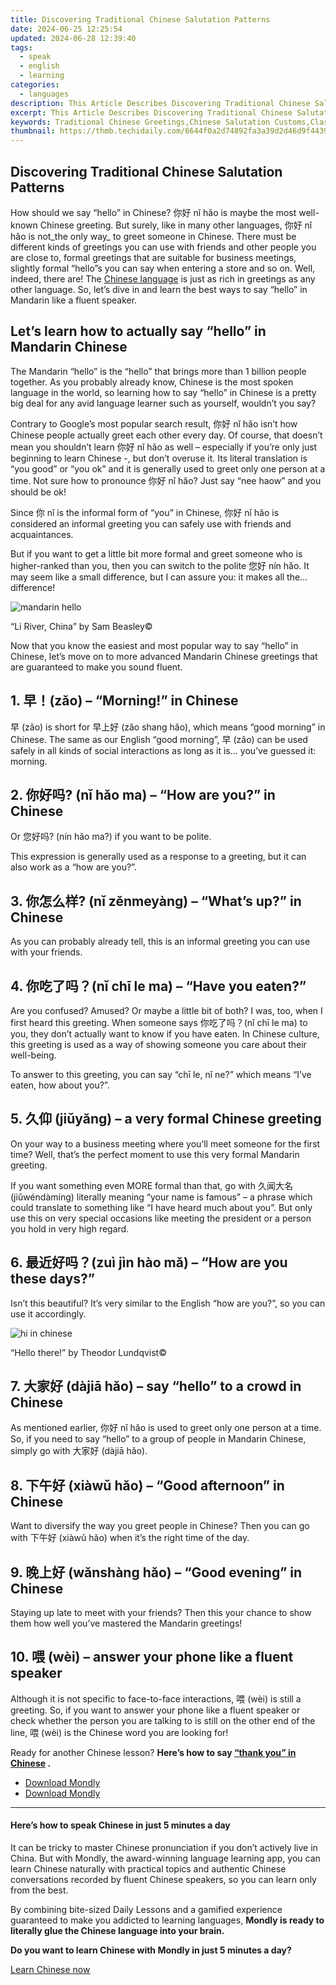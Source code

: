```yaml
---
title: Discovering Traditional Chinese Salutation Patterns
date: 2024-06-25 12:25:54
updated: 2024-06-28 12:39:40
tags:
  - speak
  - english
  - learning
categories:
  - languages
description: This Article Describes Discovering Traditional Chinese Salutation Patterns
excerpt: This Article Describes Discovering Traditional Chinese Salutation Patterns
keywords: Traditional Chinese Greetings,Chinese Salutation Customs,Classical Chinese Bows,Historic Chinese Greetings,Etiquette in Traditional China,Chinese Greeting Practices,Ancient Saluting Techniques
thumbnail: https://thmb.techidaily.com/6644f0a2d74892fa3a39d2d46d9f44395a7ca3377bb37001448c4704afb2e518.jpg
---
```


## Discovering Traditional Chinese Salutation Patterns

 How should we say “hello” in Chinese? 你好 nǐ hǎo is maybe the most well-known Chinese greeting. But surely, like in many other languages, 你好 nǐ hǎo is not_the only way_ to greet someone in Chinese. There must be different kinds of greetings you can use with friends and other people you are close to, formal greetings that are suitable for business meetings, slightly formal “hello”s you can say when entering a store and so on. Well, indeed, there are! The [Chinese language](https://shop.mondly.com/affiliate.php?ACCOUNT=ATISTUDI&AFFILIATE=108875&PATH=https://www.mondly.com?AFFILIATE=108875) is just as rich in greetings as any other language. So, let’s dive in and learn the best ways to say “hello” in Mandarin like a fluent speaker.

## Let’s learn how to actually say “hello” in Mandarin Chinese

 The Mandarin “hello” is the “hello” that brings more than 1 billion people together. As you probably already know, Chinese is the most spoken language in the world, so learning how to say “hello” in Chinese is a pretty big deal for any avid language learner such as yourself, wouldn’t you say?

 Contrary to Google’s most popular search result, 你好 nǐ hǎo isn’t how Chinese people actually greet each other every day. Of course, that doesn’t mean you shouldn’t learn 你好 nǐ hǎo as well – especially if you’re only just beginning to learn Chinese -, but don’t overuse it. Its literal translation is “you good” or “you ok” and it is generally used to greet only one person at a time. Not sure how to pronounce 你好 nǐ hǎo? Just say “nee haow” and you should be ok!

 Since 你 nǐ is the informal form of “you” in Chinese, 你好 nǐ hǎo is considered an informal greeting you can safely use with friends and acquaintances.

 But if you want to get a little bit more formal and greet someone who is higher-ranked than you, then you can switch to the polite 您好 nín hǎo. It may seem like a small difference, but I can assure you: it makes all the… difference!

![mandarin hello](https://edge.mondly.com/blog/wp-content/uploads/2019/12/mandarin-hello-1024x683.jpg "How To Say Hello In Chinese: A Quick Guide To Chinese Greetings 2")

 “Li River, China” by Sam Beasley©

 Now that you know the easiest and most popular way to say “hello” in Chinese, let’s move on to more advanced Mandarin Chinese greetings that are guaranteed to make you sound fluent.

## 1\. 早！(zǎo) – “Morning!” in Chinese

 早 (zǎo) is short for 早上好 (zǎo shang hǎo), which means “good morning” in Chinese. The same as our English “good morning”, 早 (zǎo) can be used safely in all kinds of social interactions as long as it is… you’ve guessed it: morning.

## 2\. 你好吗? (nǐ hǎo ma) – “How are you?” in Chinese

Or 您好吗? (nín hǎo ma?) if you want to be polite.

 This expression is generally used as a response to a greeting, but it can also work as a “how are you?”.

## 3\. 你怎么样? (nǐ zěnmeyàng) – “What’s up?” in Chinese

 As you can probably already tell, this is an informal greeting you can use with your friends.

## 4\. 你吃了吗？(nǐ chī le ma) – “Have you eaten?”

 Are you confused? Amused? Or maybe a little bit of both? I was, too, when I first heard this greeting. When someone says 你吃了吗？(nǐ chī le ma) to you, they don’t actually want to know if you have eaten. In Chinese culture, this greeting is used as a way of showing someone you care about their well-being.

 To answer to this greeting, you can say “chī le, nǐ ne?” which means “I’ve eaten, how about you?”.

## 5\. 久仰 (jiǔyǎng) – a very formal Chinese greeting

 On your way to a business meeting where you’ll meet someone for the first time? Well, that’s the perfect moment to use this very formal Mandarin greeting.

 If you want something even MORE‌ formal than that, go with 久闻大名 (jiǔwéndàmíng) literally meaning “your name is famous” – a phrase which could translate to something like “I have heard much about you”. But only use this on very special occasions like meeting the president or a person you hold in very high regard.

## 6\. 最近好吗？(zuì jìn hào mǎ) – “How are you these days?”

 Isn’t this beautiful? It’s very similar to the English “how are you?”, so you can use it accordingly.

![hi in chinese](https://edge.mondly.com/blog/wp-content/uploads/2019/12/hi-in-chinese-1024x682.jpg "How To Say Hello In Chinese: A Quick Guide To Chinese Greetings 3")

 “Hello there!” by Theodor Lundqvist©

## 7\. 大家好 (dàjiā hǎo) – say “hello” to a crowd in Chinese

 As mentioned earlier, 你好 nǐ hǎo is used to greet only one person at a time. So, if you need to say “hello” to a group of people in Mandarin Chinese, simply go with 大家好 (dàjiā hǎo).

## 8\. 下午好 (xiàwǔ hǎo) – “Good afternoon” in Chinese

 Want to diversify the way you greet people in Chinese? Then you can go with 下午好 (xiàwǔ hǎo) when it’s the right time of the day.

## 9\. 晚上好 (wǎnshàng hǎo) – “Good evening” in Chinese

 Staying up late to meet with your friends? Then this your chance to show them how well you’ve mastered the Mandarin greetings!

## 10\. 喂 (wèi) – answer your phone like a fluent speaker

 Although it is not specific to face-to-face interactions, 喂 (wèi) is still a greeting. So, if you want to answer your phone like a fluent speaker or check whether the person you are talking to is still on the other end of the line, 喂 (wèi) is the Chinese word you are looking for!

 Ready for another Chinese lesson? **Here’s how to say [“thank you” in Chinese](https://shop.mondly.com/affiliate.php?ACCOUNT=ATISTUDI&AFFILIATE=108875&PATH=https://www.mondly.com?AFFILIATE=108875) .**

* [Download Mondly](https://www.facebook.com/sharer/sharer.php?u=https%3A%2F%2Fwww.mondly.com%2Fblog%2Fhow-to-say-hello-in-chinese-quick-guide-to-chinese-greetings%2F&t=How+to+Say+Hello+in+Chinese%3A+A+Quick+Guide+to+Chinese+Greetings "Share on Facebook")
* [Download Mondly](https://shop.mondly.com/affiliate.php?ACCOUNT=ATISTUDI&AFFILIATE=108875&PATH=https://www.mondly.com?AFFILIATE=108875)

---

#### Here’s how to speak Chinese in just 5 minutes a day

 It can be tricky to master Chinese pronunciation if you don’t actively live in China. But with Mondly, the award-winning language learning app, you can learn Chinese naturally with practical topics and authentic Chinese conversations recorded by fluent Chinese speakers, so you can learn only from the best.

 By combining bite-sized Daily Lessons and a gamified experience guaranteed to make you addicted to learning languages, **Mondly is ready to literally glue the Chinese language into your brain.**

 **Do you want to learn Chinese with Mondly in just 5 minutes a day?**

[Learn Chinese now](https://adjt.mondly.com/5ixfg4k?campaign=blog-post-id-4423&fallback=https%3A%2F%2Fapp.mondly.com%3Futm%5Fmedium%3Dblog%5Fblog-post-id-4423%26utm%5Fsource%3Dblog-post-id-4423&redirect%5Fmacos=https%3A%2F%2Fapp.mondly.com%3Futm%5Fmedium%3Dblog%5Fblog-post-id-4423%26utm%5Fsource%3Dblog-post-id-4423&redirect%5Fandroid=https%3A%2F%2Fplay.google.com%2Fstore%2Fapps%2Fdetails%3Fid%3Dcom.atistudios.mondly.languages%3Futm%5Fmedium%3Dblog%5Fblog-post-id-4423%26utm%5Fsource%3Dblog-post-id-4423&redirect%5Fios=https%3A%2F%2Fapps.apple.com%2Fapp%2Fapple-store%2Fid987873536%3Fpt%3D78954800%26ct%3Dblog-post-id-4423%26mt%3D8 "Learn Chinese now")

<ins class="adsbygoogle"
     style="display:block"
     data-ad-format="autorelaxed"
     data-ad-client="ca-pub-7571918770474297"
     data-ad-slot="1223367746"></ins>



<ins class="adsbygoogle"
     style="display:block"
     data-ad-client="ca-pub-7571918770474297"
     data-ad-slot="8358498916"
     data-ad-format="auto"
     data-full-width-responsive="true"></ins>
